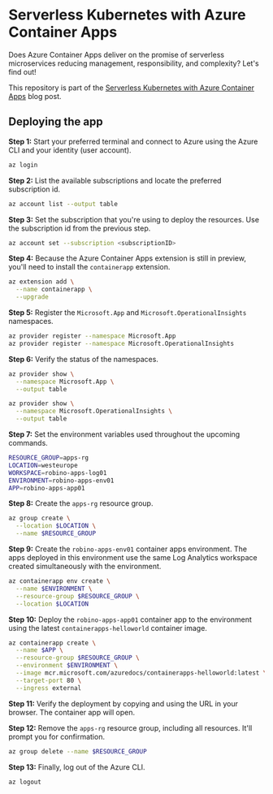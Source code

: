# Serverless Kubernetes with Azure Container Apps

Does Azure Container Apps deliver on the promise of serverless microservices reducing management, responsibility, and
complexity? Let's find out!

This repository is part of the
[Serverless Kubernetes with Azure Container Apps](https://go.robino.io/serverless-kubernetes-with-azure-container-apps "Serverless Kubernetes with Azure Container Apps")
blog post.

## Deploying the app

**Step 1:** Start your preferred terminal and connect to Azure using the Azure CLI and your identity (user account).

```bash
az login
```

**Step 2:** List the available subscriptions and locate the preferred subscription id.

```bash
az account list --output table
```

**Step 3:** Set the subscription that you're using to deploy the resources. Use the subscription id from the
previous step.

```bash
az account set --subscription <subscriptionID>
```

**Step 4:** Because the Azure Container Apps extension is still in preview, you'll need to install the `containerapp` extension.

```bash
az extension add \
  --name containerapp \
  --upgrade
```

**Step 5:** Register the `Microsoft.App` and `Microsoft.OperationalInsights` namespaces.

```bash
az provider register --namespace Microsoft.App
az provider register --namespace Microsoft.OperationalInsights
```

**Step 6:** Verify the status of the namespaces.

```bash
az provider show \
  --namespace Microsoft.App \
  --output table

az provider show \
  --namespace Microsoft.OperationalInsights \
  --output table
```

**Step 7:** Set the environment variables used throughout the upcoming commands.

```bash
RESOURCE_GROUP=apps-rg
LOCATION=westeurope
WORKSPACE=robino-apps-log01
ENVIRONMENT=robino-apps-env01
APP=robino-apps-app01
```

**Step 8:** Create the `apps-rg` resource group.

```bash
az group create \
  --location $LOCATION \
  --name $RESOURCE_GROUP
```

**Step 9:** Create the `robino-apps-env01` container apps environment. The apps deployed in this environment use
the same Log Analytics workspace created simultaneously with the environment.

```bash
az containerapp env create \
  --name $ENVIRONMENT \
  --resource-group $RESOURCE_GROUP \
  --location $LOCATION
```

**Step 10:** Deploy the `robino-apps-app01` container app to the environment using the latest `containerapps-helloworld`
container image.

```bash
az containerapp create \
  --name $APP \
  --resource-group $RESOURCE_GROUP \
  --environment $ENVIRONMENT \
  --image mcr.microsoft.com/azuredocs/containerapps-helloworld:latest \
  --target-port 80 \
  --ingress external
```

**Step 11:** Verify the deployment by copying and using the URL in your browser. The container app will open.

**Step 12:** Remove the `apps-rg` resource group, including all resources. It'll prompt you for confirmation.

```bash
az group delete --name $RESOURCE_GROUP
```

**Step 13:** Finally, log out of the Azure CLI.

```bash
az logout
```
